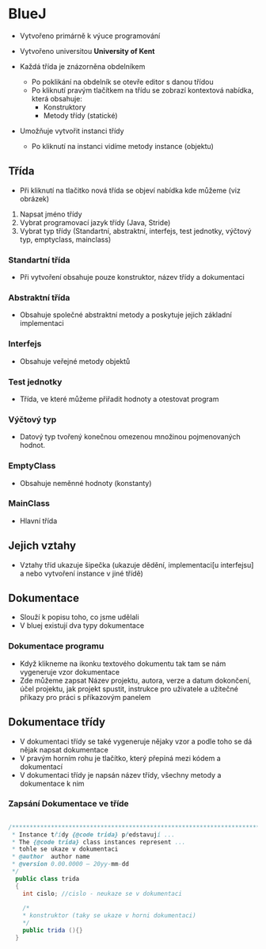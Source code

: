 # BlueJ
- Vytvořeno primárně k výuce programování
- Vytvořeno universitou **University of Kent**

- Každá třída je znázorněna obdelníkem
    - Po poklikání na obdelník se otevře editor s danou třídou
	- Po kliknutí pravým tlačítkem na třídu se zobrazí kontextová nabídka, která obsahuje:
        - Konstruktory
		- Metody třídy (statické)
        
- Umožňuje vytvořit instanci třídy
	- Po kliknutí na instanci vidíme metody instance (objektu)

## Třída
* Při kliknutí na tlačitko nová třída se objeví nabídka kde můžeme (viz obrázek)
 1. Napsat jméno třídy
 1. Vybrat programovací jazyk třídy (Java, Stride)
 1. Vybrat typ třídy (Standartní, abstraktní, interfejs, test jednotky, výčtový typ, emptyclass, mainclass)
 
### Standartní třída
* Při vytvoření obsahuje pouze konstruktor, název třídy a dokumentaci

### Abstraktní třída
* Obsahuje společné abstraktní metody a poskytuje jejich základní implementaci

### Interfejs
* Obsahuje veřejné metody objektů

### Test jednotky
* Třída, ve které můžeme přiřadit hodnoty a otestovat program

### Výčtový typ
* Datový typ tvořený konečnou omezenou množinou pojmenovaných hodnot.

### EmptyClass
* Obsahuje neměnné hodnoty (konstanty)

### MainClass
* Hlavní třída

## Jejich vztahy
* Vztahy tříd ukazuje šipečka (ukazuje dědění, implementaci[u interfejsu] a nebo vytvoření instance v jiné třídě)

## Dokumentace
* Slouží k popisu toho, co jsme udělali
* V bluej existují dva typy dokumentace

### Dokumentace programu
* Když klikneme na ikonku textového dokumentu tak tam se nám vygeneruje vzor dokumentace
* Zde můžeme zapsat Název projektu, autora, verze a datum dokončení, účel projektu, jak projekt spustit, instrukce pro uživatele a užitečné příkazy pro práci s příkazovým panelem

## Dokumentace třídy
* V dokumentaci třídy se také vygeneruje nějaky vzor a podle toho se dá nějak napsat dokumentace
* V pravým horním rohu je tlačítko, který přepíná mezi kódem a dokumentací
* V dokumentaci třídy je napsán název třídy, všechny metody a dokumentace k nim

### Zapsání Dokumentace ve tříde
```java

/*******************************************************************************
 * Instance třídy {@code trida} představují ...
 * The {@code trida} class instances represent ...
 * tohle se ukaze v dokumentaci
 * @author  author name
 * @version 0.00.0000 — 20yy-mm-dd
 */ 
  public class trida
  {
    int cislo; //cislo - neukaze se v dokumentaci
    
    /*
    * konstruktor (taky se ukaze v horni dokumentaci)
    */
    public trida (){}
  }
```
